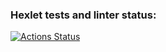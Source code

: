 ### Hexlet tests and linter status:
[![Actions Status](https://github.com/Shalopoot/frontend-project-lvl1/workflows/hexlet-check/badge.svg)](https://github.com/Shalopoot/frontend-project-lvl1/actions)